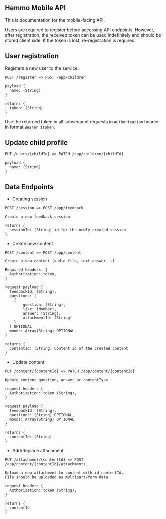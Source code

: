 ## Hemmo Mobile API

This is documentation for the mobile-facing API.

Users are required to register before accessing API endpoints. However, after registration, the received token can be used indefinitely and should be stored client side. If the token is lost, re-registration is required.

## User registration

Registers a new user to the service.

```
POST /register => POST /app/children

payload {
  name: (String)
}

returns {
  token: (String)
}
```

Use the returned token in all subsequent requests in `Authorization` header in format
`Bearer $token`.

## Update child profile

```
PUT /users/{childId} => PATCH /app/children/{childId}

payload {
  name: (String)
}
```

## Data Endpoints

* Creating session

```
POST /session => POST /app/feedback

Create a new feedback session.

returns {
  sessionId: (String) id for the newly created session
}
```

* Create new content

```
POST /content => POST /app/content

Create a new content (audio file, text answer...)

Required headers: {
  Authorization: token,
}

request payload {
  feedbackId: (String),
  questions: [
    {
        question: (String),
        like: (Number),
        answer: (String),
        attachmentId: (String)
    }
  ] OPTIONAL
  moods: Array(String) OPTIONAL
}

returns {
  contentId: (String) Content id of the created content
}
```

* Update content

```
PUT /content/{contentId} => PATCH /app/content/{contentId}

Update content question, answer or contentType

request headers {
  Authorization: token (String),
}

request payload {
  feedbackId: (String),
  questions: (String) OPTIONAL,
  moods: Array(String) OPTIONAL
}

returns {
  contentId: (String)
}
```

* Add/Replace attachment

```
PUT /attachment/{contentId} => POST /app/content/{contentId}/attachments

Upload a new attachment to content with id contentId.
File should be uploaded as multipart/form data.

request headers {
  Authorization: token (String),
}

returns {
  contentId
}
```
